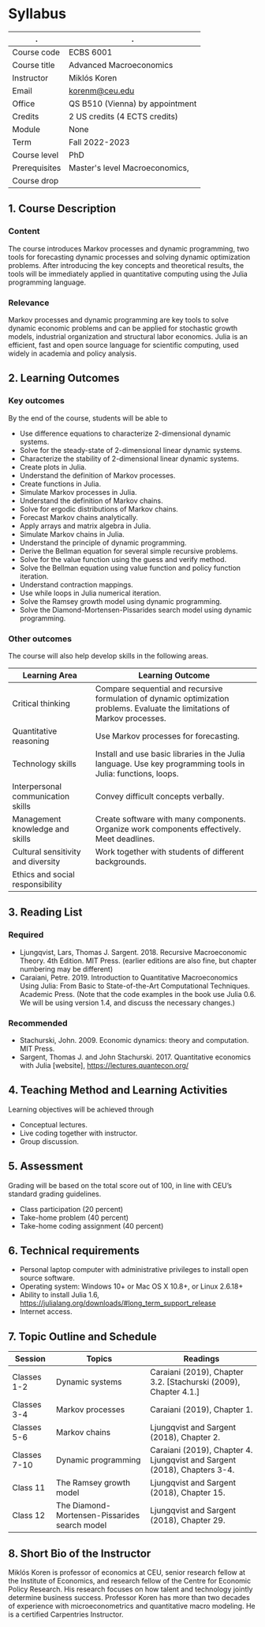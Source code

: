 # Syllabus

. | .
--|--
Course code |		ECBS 6001
Course title |		Advanced Macroeconomics
Instructor |		Miklós Koren 
Email |			korenm@ceu.edu 
Office |			QS B510 (Vienna)  by appointment
Credits |			2 US credits (4 ECTS credits)
Module |		None	
Term |			Fall 2022-2023
Course level |		PhD 
Prerequisites |		Master's level Macroeconomics, 
Course drop	|


## 1. Course Description
### Content
The course introduces Markov processes and dynamic programming, two tools for forecasting dynamic processes and solving dynamic optimization problems. After introducing the key concepts and theoretical results, the tools will be immediately applied in quantitative computing using the Julia programming language.

### Relevance
Markov processes and dynamic programming are key tools to solve dynamic economic problems and can be applied for stochastic growth models, industrial organization and structural labor economics. Julia is an efficient, fast and open source language for scientific computing, used widely in academia and policy analysis.

## 2. Learning Outcomes
### Key outcomes
By the end of the course, students will be able to

* Use difference equations to characterize 2-dimensional dynamic systems.
* Solve for the steady-state of 2-dimensional linear dynamic systems.
* Characterize the stability of 2-dimensional linear dynamic systems.
* Create plots in Julia.
* Understand the definition of Markov processes.
* Create functions in Julia.
* Simulate Markov processes in Julia.
* Understand the definition of Markov chains.
* Solve for ergodic distributions of Markov chains.
* Forecast Markov chains analytically.
* Apply arrays and matrix algebra in Julia.
* Simulate Markov chains in Julia.
* Understand the principle of dynamic programming.
* Derive the Bellman equation for several simple recursive problems.
* Solve for the value function using the guess and verify method.
* Solve the Bellman equation using value function and policy function iteration.
* Understand contraction mappings.
* Use while loops in Julia numerical iteration.
* Solve the Ramsey growth model using dynamic programming.
* Solve the Diamond-Mortensen-Pissarides search model using dynamic programming.


### Other outcomes
The course will also help develop skills in the following areas.

Learning Area | Learning Outcome
--|--
Critical thinking | Compare sequential and recursive formulation of dynamic optimization problems. Evaluate the limitations of Markov processes. 
Quantitative reasoning | Use Markov processes for forecasting. 
Technology skills | Install and use basic libraries in the Julia language. Use key programming tools in Julia: functions, loops. 
Interpersonal communication skills | Convey difficult concepts verbally. 
Management knowledge and skills | Create software with many components. Organize work components effectively. Meet deadlines. 
Cultural sensitivity and diversity | Work together with students of different backgrounds. 
Ethics and social responsibility |  


## 3. Reading List
### Required
* Ljungqvist, Lars, Thomas J. Sargent. 2018. Recursive Macroeconomic Theory. 4th Edition. MIT Press. (earlier editions are also fine, but chapter numbering may be different)
* Caraiani, Petre. 2019. Introduction to Quantitative Macroeconomics Using Julia: From Basic to State-of-the-Art Computational Techniques. Academic Press. (Note that the code examples in the book use Julia 0.6. We will be using version 1.4, and discuss the necessary changes.)
 

### Recommended
* Stachurski, John. 2009. Economic dynamics: theory and computation. MIT Press.
* Sargent, Thomas J. and John Stachurski. 2017. Quantitative economics with Julia [website], https://lectures.quantecon.org/
 

## 4. Teaching Method and Learning Activities
Learning objectives will be achieved through

* Conceptual lectures.
* Live coding together with instructor.
* Group discussion.


## 5. Assessment
Grading will be based on the total score out of 100, in line with CEU’s standard grading guidelines.

* Class participation (20 percent)
* Take-home problem (40 percent)
* Take-home coding assignment (40 percent)


## 6. Technical requirements

* Personal laptop computer with administrative privileges to install open source software.
* Operating system: Windows 10+ or Mac OS X 10.8+, or Linux 2.6.18+
* Ability to install Julia 1.6, https://julialang.org/downloads/#long_term_support_release
* Internet access.


## 7. Topic Outline and Schedule

Session | Topics | Readings
--|--|--
Classes 1-2 | Dynamic systems | Caraiani (2019), Chapter 3.2. [Stachurski (2009), Chapter 4.1.]
Classes 3-4 | Markov processes | Caraiani (2019), Chapter 1.
Classes 5-6 | Markov chains | Ljungqvist and Sargent (2018), Chapter 2.
Classes 7-10 | Dynamic programming | Caraiani (2019), Chapter 4. Ljungqvist and Sargent (2018), Chapters 3-4.
Class 11 | The Ramsey growth model | Ljungqvist and Sargent (2018), Chapter 15.
Class 12 | The Diamond-Mortensen-Pissarides search model | Ljungqvist and Sargent (2018), Chapter 29.


## 8. Short Bio of the Instructor
Miklós Koren is professor of economics at CEU, senior research fellow at the Institute of Economics, and research fellow of the Centre for Economic Policy Research. His research focuses on how talent and technology jointly determine business success. Professor Koren has more than two decades of experience with microeconometrics and quantitative macro modeling. He is a certified Carpentries Instructor.
